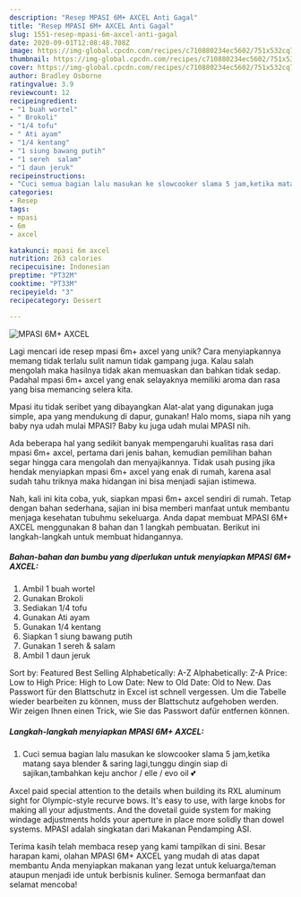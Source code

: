 ```yaml
---
description: "Resep MPASI 6M+ AXCEL Anti Gagal"
title: "Resep MPASI 6M+ AXCEL Anti Gagal"
slug: 1551-resep-mpasi-6m-axcel-anti-gagal
date: 2020-09-01T12:08:48.708Z
image: https://img-global.cpcdn.com/recipes/c710880234ec5602/751x532cq70/mpasi-6m-axcel-foto-resep-utama.jpg
thumbnail: https://img-global.cpcdn.com/recipes/c710880234ec5602/751x532cq70/mpasi-6m-axcel-foto-resep-utama.jpg
cover: https://img-global.cpcdn.com/recipes/c710880234ec5602/751x532cq70/mpasi-6m-axcel-foto-resep-utama.jpg
author: Bradley Osborne
ratingvalue: 3.9
reviewcount: 12
recipeingredient:
- "1 buah wortel"
- " Brokoli"
- "1/4 tofu"
- " Ati ayam"
- "1/4 kentang"
- "1 siung bawang putih"
- "1 sereh  salam"
- "1 daun jeruk"
recipeinstructions:
- "Cuci semua bagian lalu masukan ke slowcooker slama 5 jam,ketika matang saya blender &amp; saring lagi,tunggu dingin siap di sajikan,tambahkan keju anchor / elle / evo oil 💕"
categories:
- Resep
tags:
- mpasi
- 6m
- axcel

katakunci: mpasi 6m axcel 
nutrition: 263 calories
recipecuisine: Indonesian
preptime: "PT32M"
cooktime: "PT33M"
recipeyield: "3"
recipecategory: Dessert

---
```



![MPASI 6M+ AXCEL](https://img-global.cpcdn.com/recipes/c710880234ec5602/751x532cq70/mpasi-6m-axcel-foto-resep-utama.jpg)

Lagi mencari ide resep mpasi 6m+ axcel yang unik? Cara menyiapkannya memang tidak terlalu sulit namun tidak gampang juga. Kalau salah mengolah maka hasilnya tidak akan memuaskan dan bahkan tidak sedap. Padahal mpasi 6m+ axcel yang enak selayaknya memiliki aroma dan rasa yang bisa memancing selera kita.

Mpasi itu tidak seribet yang dibayangkan Alat-alat yang digunakan juga simple, apa yang mendukung di dapur, gunakan! Halo moms, siapa nih yang baby nya udah mulai MPASI? Baby ku juga udah mulai MPASI nih.

Ada beberapa hal yang sedikit banyak mempengaruhi kualitas rasa dari mpasi 6m+ axcel, pertama dari jenis bahan, kemudian pemilihan bahan segar hingga cara mengolah dan menyajikannya. Tidak usah pusing jika hendak menyiapkan mpasi 6m+ axcel yang enak di rumah, karena asal sudah tahu triknya maka hidangan ini bisa menjadi sajian istimewa.


Nah, kali ini kita coba, yuk, siapkan mpasi 6m+ axcel sendiri di rumah. Tetap dengan bahan sederhana, sajian ini bisa memberi manfaat untuk membantu menjaga kesehatan tubuhmu sekeluarga. Anda dapat membuat MPASI 6M+ AXCEL menggunakan 8 bahan dan 1 langkah pembuatan. Berikut ini langkah-langkah untuk membuat hidangannya.

<!--inarticleads1-->

##### Bahan-bahan dan bumbu yang diperlukan untuk menyiapkan MPASI 6M+ AXCEL:

1. Ambil 1 buah wortel
1. Gunakan  Brokoli
1. Sediakan 1/4 tofu
1. Gunakan  Ati ayam
1. Gunakan 1/4 kentang
1. Siapkan 1 siung bawang putih
1. Gunakan 1 sereh &amp; salam
1. Ambil 1 daun jeruk


Sort by: Featured Best Selling Alphabetically: A-Z Alphabetically: Z-A Price: Low to High Price: High to Low Date: New to Old Date: Old to New. Das Passwort für den Blattschutz in Excel ist schnell vergessen. Um die Tabelle wieder bearbeiten zu können, muss der Blattschutz aufgehoben werden. Wir zeigen Ihnen einen Trick, wie Sie das Passwort dafür entfernen können. 

<!--inarticleads2-->

##### Langkah-langkah menyiapkan MPASI 6M+ AXCEL:

1. Cuci semua bagian lalu masukan ke slowcooker slama 5 jam,ketika matang saya blender &amp; saring lagi,tunggu dingin siap di sajikan,tambahkan keju anchor / elle / evo oil 💕


Axcel paid special attention to the details when building its RXL aluminum sight for Olympic-style recurve bows. It&#39;s easy to use, with large knobs for making all your adjustments. And the dovetail guide system for making windage adjustments holds your aperture in place more solidly than dowel systems. MPASI adalah singkatan dari Makanan Pendamping ASI. 

Terima kasih telah membaca resep yang kami tampilkan di sini. Besar harapan kami, olahan MPASI 6M+ AXCEL yang mudah di atas dapat membantu Anda menyiapkan makanan yang lezat untuk keluarga/teman ataupun menjadi ide untuk berbisnis kuliner. Semoga bermanfaat dan selamat mencoba!
